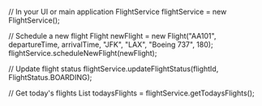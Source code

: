 // In your UI or main application
FlightService flightService = new FlightService();

// Schedule a new flight
Flight newFlight = new Flight("AA101", departureTime, arrivalTime, "JFK", "LAX", "Boeing 737", 180);
flightService.scheduleNewFlight(newFlight);

// Update flight status
flightService.updateFlightStatus(flightId, FlightStatus.BOARDING);

// Get today's flights
List<Flight> todaysFlights = flightService.getTodaysFlights();
